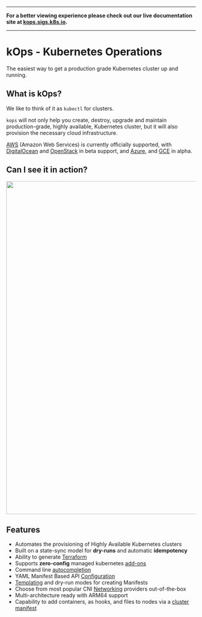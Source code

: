 <div class="hidden">
<hr>
<strong>For a better viewing experience please check out our live documentation site at <a href="https://kops.sigs.k8s.io/">kops.sigs.k8s.io</a>.</strong>
<hr>
</div>

# kOps - Kubernetes Operations

[GoDoc]: https://pkg.go.dev/k8s.io/kOps
[GoDoc Widget]: https://godoc.org/k8s.io/kOps?status.svg

The easiest way to get a production grade Kubernetes cluster up and running.

## What is kOps?

We like to think of it as `kubectl` for clusters.

`kops` will not only help you create, destroy, upgrade and maintain production-grade, highly
available, Kubernetes cluster, but it will also provision the necessary cloud infrastructure.

[AWS](getting_started/aws.md) (Amazon Web Services) is currently officially supported, with [DigitalOcean](getting_started/digitalocean.md) and [OpenStack](getting_started/openstack.md) in beta support, and [Azure](getting_started/azure.md), and [GCE](getting_started/gce.md) in alpha.

## Can I see it in action?

<p align="center">
  <a href="https://asciinema.org/a/97298">
  <img src="https://asciinema.org/a/97298.png" width="885"></image>
  </a>
</p>


## Features

* Automates the provisioning of Highly Available Kubernetes clusters
* Built on a state-sync model for **dry-runs** and automatic **idempotency**
* Ability to generate [Terraform](terraform.md)
* Supports **zero-config** managed kubernetes [add-ons](addons.md)
* Command line [autocompletion](cli/kops_completion.md)
* YAML Manifest Based API [Configuration](manifests_and_customizing_via_api.md)
* [Templating](operations/cluster_template.md) and dry-run modes for creating Manifests
* Choose from most popular CNI [Networking](networking.md) providers out-of-the-box
* Multi-architecture ready with ARM64 support
* Capability to add containers, as hooks, and files to nodes via a [cluster manifest](cluster_spec.md)